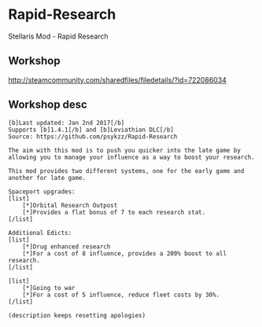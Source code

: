 # Rapid-Research
Stellaris Mod - Rapid Research


## Workshop 
http://steamcommunity.com/sharedfiles/filedetails/?id=722086034


## Workshop desc 

```
[b]Last updated: Jan 2nd 2017[/b]
Supports [b]1.4.1[/b] and [b]Leviathian DLC[/b]
Source: https://github.com/psykzz/Rapid-Research 

The aim with this mod is to push you quicker into the late game by allowing you to manage your influence as a way to boost your research. 

This mod provides two different systems, one for the early game and another for late game.

Spaceport upgrades:
[list]
    [*]Orbital Research Outpost
    [*]Provides a flat bonus of 7 to each research stat.
[/list]

Additional Edicts:
[list]
    [*]Drug enhanced research
    [*]For a cost of 8 influence, provides a 200% boost to all research.
[/list]

[list]
    [*]Going to war
    [*]For a cost of 5 influence, reduce fleet costs by 30%.
[/list]

(description keeps resetting apologies)
```

